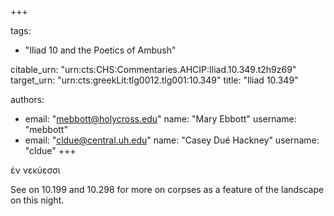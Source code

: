 +++

tags:
- "Iliad 10 and the Poetics of Ambush"

citable_urn: "urn:cts:CHS:Commentaries.AHCIP:Iliad.10.349.t2h9z69"
target_urn: "urn:cts:greekLit:tlg0012.tlg001:10.349"
title: "Iliad 10.349"

authors:
- email: "mebbott@holycross.edu"
  name: "Mary Ebbott"
  username: "mebbott"
- email: "cldue@central.uh.edu"
  name: "Casey Dué Hackney"
  username: "cldue"
+++

<p>ἐν νεκύεσσι </p><p>See on 10.199 and 10.298 for more on corpses as a feature of the landscape on this night.  </p>